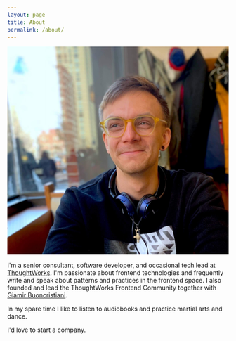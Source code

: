 ```yaml
---
layout: page
title: About
permalink: /about/
---
```


<div class="about-section">
  <img class="profile" src="/assets/rufus_profile.jpg" alt="Rufus profile picture">
  <div class="bio">
    <p>
      I'm a senior consultant, software developer, and occasional tech lead at <a href="https://www.thoughtworks.com/">ThoughtWorks</a>. I'm passionate about frontend technologies and frequently write and speak about patterns and practices in the frontend space. I also founded and lead the ThoughtWorks Frontend Community together with <a href="https://www.giamir.com/">Giamir Buoncristiani</a>.
    </p>
    <p>
       In my spare time I like to listen to audiobooks and practice martial arts and dance.
    </p>
    <p>
      I'd love to start a company.
    </p>
  </div>
</div>

